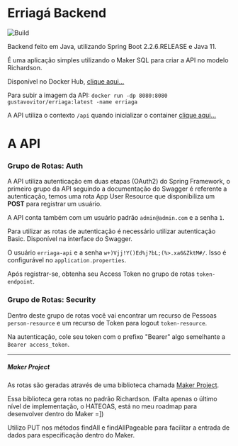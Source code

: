 # Erriagá Backend
![Build](https://github.com/gustavovitor/erriaga-api/workflows/Build/badge.svg?branch=master)

Backend feito em Java, utilizando Spring Boot 2.2.6.RELEASE e Java 11.

É uma aplicação simples utilizando o Maker SQL para criar a API no modelo Richardson.

Disponível no Docker Hub, [clique aqui...](https://hub.docker.com/r/gustavovitor/erriaga)

Para subir a imagem da API:
```docker run -dp 8080:8080 gustavovitor/erriaga:latest -name erriaga```

A API utiliza o contexto ```/api``` quando inicializar o container [clique aqui...](http://localhost:8080/api/swagger-ui.html?urls.primaryName=Auth)

# A API

### Grupo de Rotas: Auth
A API utiliza autenticação em duas etapas (OAuth2) do Spring Framework, o primeiro grupo da API seguindo a documentação
do Swagger é referente a autenticação, temos uma rota App User Resource que disponibiliza um **POST** para registrar um usuário.

A API conta também com um usuário padrão ```admin@admin.com``` e a senha ```1```.

Para utilizar as rotas de autenticação é necessário utilizar autenticação Basic. Disponível na interface do Swagger.

O usuário ```erriaga-api``` e a senha ```w+)Vjj!Y()Ed%j?bL;(%>.xa6&ZktM#/```. Isso é configurável no ```application.properties```.

Após registrar-se, obtenha seu Access Token no grupo de rotas ```token-endpoint```.

### Grupo de Rotas: Security
Dentro deste grupo de rotas você vai encontrar um recurso de Pessoas ```person-resource``` e um recurso de Token para logout ```token-resource```.

Na autenticação, cole seu token com o prefixo "Bearer" algo semelhante a ```Bearer access_token```.

<hr/>

##### Maker Project
As rotas são geradas através de uma biblioteca chamada [Maker Project](https://github.com/gustavovitor/maker).

Essa biblioteca gera rotas no padrão Richardson. (Falta apenas o último nível de implementação, o HATEOAS, está no meu roadmap para desenvolver dentro do Maker =])

Utilizo PUT nos métodos findAll e findAllPageable para facilitar a entrada de dados para especificação dentro do Maker.